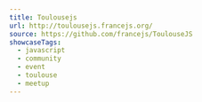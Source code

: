 ```yaml
---
title: Toulousejs
url: http://toulousejs.francejs.org/
source: https://github.com/francejs/ToulouseJS
showcaseTags:
  - javascript
  - community
  - event
  - toulouse
  - meetup
---
```

